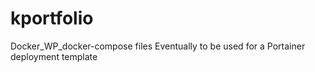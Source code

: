 # kportfolio
Docker_WP_docker-compose files
Eventually to be used for a Portainer deployment template

